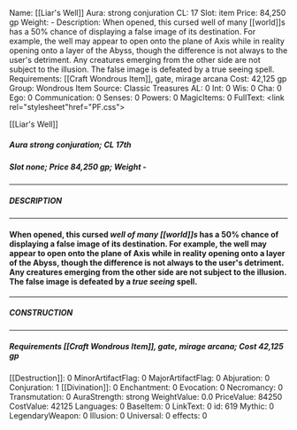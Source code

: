 Name: [[Liar's Well]]
Aura: strong conjuration
CL: 17
Slot: item
Price: 84,250 gp
Weight: -
Description: When opened, this cursed well of many [[world]]s has a 50% chance of displaying a false image of its destination. For example, the well may appear to open onto the plane of Axis while in reality opening onto a layer of the Abyss, though the difference is not always to the user's detriment. Any creatures emerging from the other side are not subject to the illusion. The false image is defeated by a true seeing spell.
Requirements: [[Craft Wondrous Item]], gate, mirage arcana
Cost: 42,125 gp
Group: Wondrous Item
Source: Classic Treasures
AL: 0
Int: 0
Wis: 0
Cha: 0
Ego: 0
Communication: 0
Senses: 0
Powers: 0
MagicItems: 0
FullText: <link rel="stylesheet"href="PF.css"><div class="heading"><p class="alignleft">[[Liar's Well]]</p><div style="clear: both;"></div></div><div><h5><b>Aura </b>strong conjuration; <b>CL </b>17th</h5><h5><b>Slot </b>none; <b>Price </b>84,250 gp; <b>Weight </b>-</h5></div><hr/><div><h5><b>DESCRIPTION</b></h5></div><hr/><div><h4><p>When opened, this cursed <i>well of many [[world]]s</i> has a 50% chance of displaying a false image of its destination. For example, the well may appear to open onto the plane of Axis while in reality opening onto a layer of the Abyss, though the difference is not always to the user's detriment. Any creatures emerging from the other side are not subject to the illusion. The false image is defeated by a <i>true seeing</i> spell.</p></h4></div><hr/><div><h5><b>CONSTRUCTION</b></h5></div><hr/><div><h5><b>Requirements </b>[[Craft Wondrous Item]], <i>gate</i>, <i>mirage arcana</i>; <b>Cost </b>42,125 gp</h5></div>
[[Destruction]]: 0
MinorArtifactFlag: 0
MajorArtifactFlag: 0
Abjuration: 0
Conjuration: 1
[[Divination]]: 0
Enchantment: 0
Evocation: 0
Necromancy: 0
Transmutation: 0
AuraStrength: strong
WeightValue: 0.0
PriceValue: 84250
CostValue: 42125
Languages: 0
BaseItem: 0
LinkText: 0
id: 619
Mythic: 0
LegendaryWeapon: 0
Illusion: 0
Universal: 0
effects: 0
